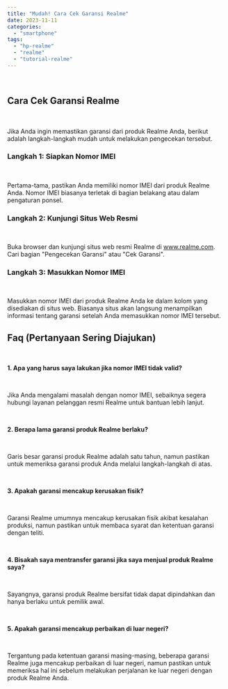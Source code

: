 ```yaml
---
title: "Mudah! Cara Cek Garansi Realme"
date: 2023-11-11
categories: 
  - "smartphone"
tags: 
  - "hp-realme"
  - "realme"
  - "tutorial-realme"
---
```


 

## Cara Cek Garansi Realme

 

Jika Anda ingin memastikan garansi dari produk Realme Anda, berikut adalah langkah-langkah mudah untuk melakukan pengecekan tersebut.

### Langkah 1: Siapkan Nomor IMEI

 

Pertama-tama, pastikan Anda memiliki nomor IMEI dari produk Realme Anda. Nomor IMEI biasanya terletak di bagian belakang atau dalam pengaturan ponsel.

### Langkah 2: Kunjungi Situs Web Resmi

 

Buka browser dan kunjungi situs web resmi Realme di www.realme.com. Cari bagian "Pengecekan Garansi" atau "Cek Garansi".

### Langkah 3: Masukkan Nomor IMEI

 

Masukkan nomor IMEI dari produk Realme Anda ke dalam kolom yang disediakan di situs web. Biasanya situs akan langsung menampilkan informasi tentang garansi setelah Anda memasukkan nomor IMEI tersebut.

## Faq (Pertanyaan Sering Diajukan)

 

**1\. Apa yang harus saya lakukan jika nomor IMEI tidak valid?**

 

Jika Anda mengalami masalah dengan nomor IMEI, sebaiknya segera hubungi layanan pelanggan resmi Realme untuk bantuan lebih lanjut.

 

**2\. Berapa lama garansi produk Realme berlaku?**

 

Garis besar garansi produk Realme adalah satu tahun, namun pastikan untuk memeriksa garansi produk Anda melalui langkah-langkah di atas.

 

**3\. Apakah garansi mencakup kerusakan fisik?**

 

Garansi Realme umumnya mencakup kerusakan fisik akibat kesalahan produksi, namun pastikan untuk membaca syarat dan ketentuan garansi dengan teliti.

 

**4\. Bisakah saya mentransfer garansi jika saya menjual produk Realme saya?**

 

Sayangnya, garansi produk Realme bersifat tidak dapat dipindahkan dan hanya berlaku untuk pemilik awal.

 

**5\. Apakah garansi mencakup perbaikan di luar negeri?**

 

Tergantung pada ketentuan garansi masing-masing, beberapa garansi Realme juga mencakup perbaikan di luar negeri, namun pastikan untuk memeriksa hal ini sebelum melakukan perjalanan ke luar negeri dengan produk Realme Anda.
